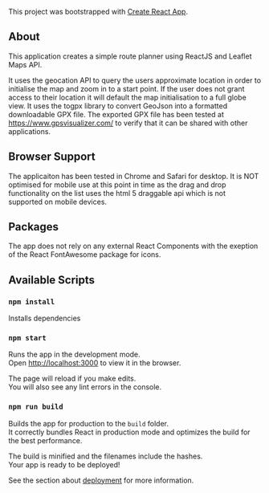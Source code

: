 This project was bootstrapped with [Create React App](https://github.com/facebook/create-react-app).

## About

This application creates a simple route planner using ReactJS and Leaflet Maps API.

It uses the geocation API to query the users approximate location in order to initialise the map and zoom in to a start point.
If the user does not grant access to their location it will default the map initialisation to a full globe view. It uses the togpx library to convert GeoJson into a formatted downloadable GPX file. The exported GPX file has been tested at https://www.gpsvisualizer.com/ to verify that it can be shared with other applications. 

## Browser Support

The applicaiton has been tested in Chrome and Safari for desktop. It is NOT optimised for mobile use at this point in time as the drag and drop functionality on the list uses the html 5 draggable api which is not supported on mobile devices.

## Packages

The app does not rely on any external React Components with the exeption of the React FontAwesome package for icons. 

## Available Scripts

### `npm install`

Installs dependencies

### `npm start`

Runs the app in the development mode.<br />
Open [http://localhost:3000](http://localhost:3000) to view it in the browser.

The page will reload if you make edits.<br />
You will also see any lint errors in the console.

### `npm run build`

Builds the app for production to the `build` folder.<br />
It correctly bundles React in production mode and optimizes the build for the best performance.

The build is minified and the filenames include the hashes.<br />
Your app is ready to be deployed!

See the section about [deployment](https://facebook.github.io/create-react-app/docs/deployment) for more information.



